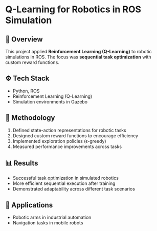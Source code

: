 # Q-Learning for Robotics in ROS Simulation

## 📌 Overview
This project applied **Reinforcement Learning (Q-Learning)** to robotic simulations in ROS. The focus was **sequential task optimization** with custom reward functions.

## ⚙️ Tech Stack
- Python, ROS
- Reinforcement Learning (Q-Learning)
- Simulation environments in Gazebo

## 🧠 Methodology
1. Defined state-action representations for robotic tasks
2. Designed custom reward functions to encourage efficiency
3. Implemented exploration policies (ϵ-greedy)
4. Measured performance improvements across tasks

## 📊 Results
- Successful task optimization in simulated robotics
- More efficient sequential execution after training
- Demonstrated adaptability across different task scenarios

## 🌟 Applications
- Robotic arms in industrial automation
- Navigation tasks in mobile robots
